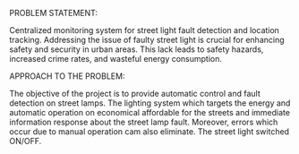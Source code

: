PROBLEM STATEMENT:

Centralized monitoring system for street light fault detection and location tracking.
Addressing the issue of faulty street light is crucial for enhancing safety and security in urban
areas. This lack leads to safety hazards, increased crime rates, and wasteful energy
consumption.

APPROACH TO THE PROBLEM:

The objective of the project is to provide automatic control and fault
detection on street lamps. The lighting system which targets the energy and
automatic operation on economical affordable for the streets and immediate
information response about the street lamp fault. Moreover, errors which occur
due to manual operation cam also eliminate. The street light switched ON/OFF.
